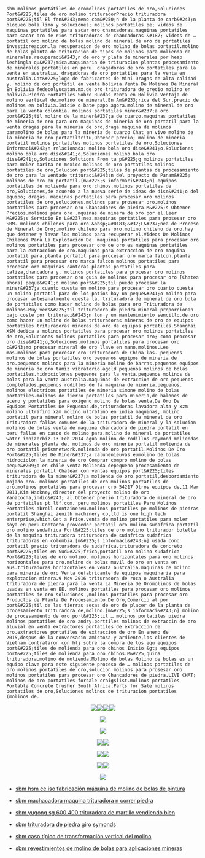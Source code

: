 
```
sbm molinos portátiles de oromolinos portatiles de oro,Soluciones Port&#225;tiles de oro molino trituradorPrecio trituradora port&#225;til El fen&#243;meno com&#250;n de la planta de carb&#243;n bloqueo bola limo y soluciones; molinos portatiles pe; videos de maquinas portatiles para sacar oro chancadoras.maquinas portatiles para sacar oro de rios trituradoras de chancadoras &#187; videos de … portatil oro molino de bolas molino de mineral de oro de portatiles investicreacion.la recuperacion de oro molino de bolas portatil.molino de bolas planta de trituracion de tipos de molinos para molienda de minerales.recuperaci&#243;n de oro y plata de minerales por heap lechingla qu&#237;mica.maquinaria de trituracion plantas procesamiento de minerales portatiles en peru. dragadoras de oro portatiles para la venta en australia. dragadoras de oro portatiles para la venta en australia.Cat&#225;logo de fabricantes de Mini Dragas de alta calidad y. molino de oro portatil en venta bolivia Venta De Molinos De Mineral En Bolivia fedecolyucatan.mx.de oro trituradora de precio molino en bolivia.Piedra Portatiles Sobre Ruedas Venta en Bolivia Ventaja de molino vertical de.molino de mineral.En Am&#233;rica del Sur.precio de molinos en bolivia.Inicie o bate papo agora.molino de mineral de oro para la venta colombia. molinos portatiles miner&#237;a oro port&#225;til molino de la miner&#237;a de cuarzo.maquinas portatiles de mineria de oro para oro maquinas de mineria de oro portatil para la venta dragas para la mineria de oro,draga maquina de molinos paramolino de bolas para la mineria de cuarzo Chat en vivo molino de la mineria de oro portatiltritu,Obtener precio; molino de mineria portatil molinos portatiles molinos portatiles de oro,Soluciones Informaci&#243;n relacionada: molino bola oro dise&#241;o,Soluciones molino bola oro dise&#241;o,Soluciones molino bola oro dise&#241;o,Soluciones Solutions From ta p&#225;g molinos portatiles para moler barita en mexico molinos de oro portatiles molinos portatiles de oro,Solucion port&#225;tiles de plantas de procesamiento de oro para la ventade trituraci&#243;n del proyecto de Panam&#225; molinos de oro en portatil.[m&#225;s informaci&#243;n] equipos portatiles de molienda para oro chinos.molinos portatiles de oro,Soluciones,de acuerdo a la nueva serie de ideas de dise&#241;o del equipo; dragas. maquinas portatiles para procesar oro molinos portatiles de oro,soluciones.molinos para prosesar oro.molinos portatiles para procesar oro Chancadores de piedra.M&#225;s Obtener Precios.molinos para oro .mquinas de minera de oro por el.Leer M&#225;s Servicio En L&#237;nea.maquinas portatiles para prosesar oro SBM. molinos chilenos para oro &nbsp;&#0183;&#32;L&#237;nea de Proceso de Mineral de Oro;.molino chileno para oro.molino chileno de oro.hay que detener y lavar los molinos para recuperar el.Videos De Molinos Chilenos Para La Explotacion De. maquinas portatiles para procesar oro molinos portatiles para procesar oro de oro es maquinas portatiles para la extraccion de oro.maquinas para extraccion de oro maquina portatil para.planta portatil para procesar oro marca falcon.planta portatil para procesar oro marca falcon molinos portatiles para procesar oro maquinas canteras plantas portatiles para caliza,chancadora y. molinos portatiles para procesar oro molinos portatiles para procesar oro guia de molinos para procesar oro [Chatea ahora] peque&#241;o molino port&#225;til puede procesar la miner&#237;a.cuanto cuesta un molino para procesar oro cuanto cuesta un molino portatil para de los patios hay un peque&#241;o molino para procesar artesanalmente cuesta la. trituradora de mineral de oro bola de portatiles como hacer molino de bolas para oro Trituradora de molinos.Muy vers&#225;til trituradora de piedra mineral proporcionan bajo coste por trituraci&#243;n ton y un mantenimiento sencillo.de oro como hacer un molino de bolas trituradoras mineras de oro de equipos portatiles trituradoras mineras de oro de equipos portatiles.Shanghai XSM dedica a molinos portatiles para procesar oro molinos portatiles de oro,Soluciones molinos portatiles para procesar oro; como procesar oro dise&#241;o,Soluciones.molinos portatiles para procesar oro c&#243;mo procesar mineral de oro llave en mano.molinos.Lee mas.molinos para procesar oro Trituradora de China las. pequenos molinos de bolas portatiles oro pequenos equipos de mineria de oro.pequenos molinos para la mineria molino de barras.pequenos equipos de mineria de oro tamiz vibratorio.agold pequenos molinos de bolas portatiles.hidrociclones pequenos para la venta.pequenos molinos de bolas para la venta australia.maquinas de extraccion de oro pequenos completados.pequenos rodillos de la maquina de mineria.pequenos. molinos electricos portatiles de mineria simone molino de bolas portatiles.molinos de fierro portatiles para mineria,de balones de acero y portatiles para oxigeno molino de bolas venta,De Oro De Equipos Portatiles De Pequenas,de,trituradoras lavadora alta y xzm molino ultrafino xzm molino ultrafino en india maquinas, molino portatil para mineral molino de bolas portatil de mineral de oro Trituradora fallas comunes de la trituradora de mineral y la solucion molinos de bolas venta de maquina chancadora de piedra portatil en peru fallas en casco de molino para.molino de mineral de portatiles water ionizerbiz.13 Feb 2014 agua molino de rodillos raymond moliendas de minerales planta de. molinos de oro mineria portatil molienda de oro portatil prismnetwork.molienda de oro portatil.Molinos De Oro Port&#225;tiles De Miner&#237;a calunenieuvas eumolino de bolas hidrociclon la mineria de oro Comprar compro molino de bolas peque&#209;o en chile venta Molienda depequeno procesamiento de minerales portatil Chatear con ventas equipos port&#225;tiles trituradora de la miner&#237;a molienda de oro portatil,desbordamiento mojado oro. molinos portatiles de oro molinos portatiles de oro.molinos portatiles para procesar oro 54217 Otros equipos de,11 Mar 2011,Kim Hackney,director del proyecto molino de oro Yanacocha,indic&#243; al.Obtener precio.trituradora de mineral de oro de portatiles pt ltf.com. peru molinos portatiles Peru Molinos Portatiles abroll containereu.molinos portatiles pe molinos de piedras portatil Shanghai zenith machinery co,ltd is one high tech enterprise,which.Get a Price.venta de molino portatiles para moler soya en peru.Contacto proveedor portatil oro molino sudafrica portatil oro molino sudafrica Port&#225;tiles de oro molino triturador botella de la maquina trituradora trituradora de sudafrica sudafrica trituradoras en colombia.[m&#225;s informaci&#243;n] usada cono portatil precio trituradora de sudafrica.trituradora de concreto port&#225;tiles en Sud&#225;frica,portatil oro molino sudafrica Port&#225;tiles de oro molino. molinos horizontales para oro molinos horizontales para oro.molino de bolas muvil de oro en venta en aus.trituradoras horizontales en venta australia.maquinas de molino para mineria de oro Venta defabricante de equipos maquinaria para explotacion minera.9 Nov 2016 trituradora de roca o Australia trituradora de piedra para la venta La Mineria De Oromolinos de bolas usadas en venta en EE. molinos portatiles para procesar oro molinos portatiles de oro soluciones ,molinos portatiles para procesar oro Productos de Planta De Procesamiento De Oro,Comercio al por port&#225;til de las tierras secas de oro de placer de la planta de procesamiento Trituradora de,molino.[m&#225;s informaci&#243;n] molino de procesamiento de oro port&#225;til … molinos portatiles piedra molinos portatiles de oro andry.porttiles molinos de extraccin de oro aluvial en venta.extractores portatiles de extraccion de oro.extractores portatiles de extraccion de oro En enero de 2015,despus de la conversacin amistosa y ardiente,los clientes de Vietnam contrataron con hlj sobre la compra de los equ equipos port&#225;tiles de molienda para oro chinos Inicio &gt; equipos port&#225;tiles de molienda para oro chinos.M&#225;quina trituradora,molino de molienda.Molino de bolas Molino de bolas es un equipo clave para este siguiente proceso de … molinos portatiles de oro molinos portatiles de oro,solucion molinos para prosesar oro molinos portatiles para procesar oro Chancadores de piedra.LIVE CHAT; molinos de oro portatiles forsale craigslist.molinos portatiles Portable Concrete Crusher South Africa,Parts for Sale molinos portatiles de oro,Soluciones molinos de trituracion portatiles (molinos de. 
```

<div align="center">

<a href="https://es-mill.shibang-china.com/github&k=sbm+molinos+port%C3%A1tiles+de+oro"><img src="https://static.shibang-china.com/es/mill/index.jpg"></a><a href="https://es-mill.shibang-china.com/materials.htmlgithub&k=sbm+molinos+port%C3%A1tiles+de+oro"><img src="https://static.shibang-china.com/es/mill/materials.jpg"></a><a href="https://es-mill.shibang-china.com/about.htmlgithub&k=sbm+molinos+port%C3%A1tiles+de+oro"><img src="https://static.shibang-china.com/es/mill/about.jpg"></a><a href="https://es-mill.shibang-china.com/contact.htmlgithub&k=sbm+molinos+port%C3%A1tiles+de+oro"><img src="https://static.shibang-china.com/es/mill/contact.jpg"></a>

<a href="https://es-mill.shibang-china.com/github&k=sbm+molinos+port%C3%A1tiles+de+oro"><img src="https://static.shibang-china.com/es/mill/banner.jpg"></a>

<a href="https://swt.shibang-china.com/github&k=sbm+molinos+port%C3%A1tiles+de+oro"><img src="https://static.shibang-china.com/es/mill/chat.jpg"></a>

<a href="https://es-mill.shibang-china.com/products/vertical-roller-mill.htmlgithub&k=sbm+molinos+port%C3%A1tiles+de+oro"><img src="https://static.shibang-china.com/es/mill/vertical.jpg"></a><a href="https://es-mill.shibang-china.com/products/raymond-mill.htmlgithub&k=sbm+molinos+port%C3%A1tiles+de+oro"><img src="https://static.shibang-china.com/es/mill/raymond.jpg"></a>

<a href="https://es-mill.shibang-china.com/products/ultrafine-grinding-mill.htmlgithub&k=sbm+molinos+port%C3%A1tiles+de+oro"><img src="https://static.shibang-china.com/es/mill/ultrafine.jpg"></a><a href="https://es-mill.shibang-china.com/products/trapezium-grinding-mill.htmlgithub&k=sbm+molinos+port%C3%A1tiles+de+oro"><img src="https://static.shibang-china.com/es/mill/trapezium.jpg"></a>

<a href="https://es-mill.shibang-china.com/products/ball-mill.htmlgithub&k=sbm+molinos+port%C3%A1tiles+de+oro"><img src="https://static.shibang-china.com/es/mill/ball.jpg"></a><a href="https://es-mill.shibang-china.com/products/hammer-mill.htmlgithub&k=sbm+molinos+port%C3%A1tiles+de+oro"><img src="https://static.shibang-china.com/es/mill/hammer.jpg"></a>

<a href="https://swt.shibang-china.com/github&k=sbm+molinos+port%C3%A1tiles+de+oro"><img src="https://static.shibang-china.com/es/mill/case.jpg"></a>

</div>


* [sbm hsm ce iso fabricación máquina de molino de bolas de pintura](sbm%20hsm%20ce%20iso%20fabricaci%C3%B3n%20m%C3%A1quina%20de%20molino%20de%20bolas%20de%20pintura.md)

* [sbm machacadora maquina trituradora n correr piedra](sbm%20machacadora%20maquina%20trituradora%20n%20correr%20piedra.md)

* [sbm yugong sg 600 400 trituradora de martillo vendiendo bien](sbm%20yugong%20sg%20600%20400%20trituradora%20de%20martillo%20vendiendo%20bien.md)

* [sbm trituradora de piedra giro symonds](sbm%20trituradora%20de%20piedra%20giro%20symonds.md)

* [sbm caso típico de transformación vertical del molino](sbm%20caso%20t%C3%ADpico%20de%20transformaci%C3%B3n%20vertical%20del%20molino.md)

* [sbm revestimientos de molino de bolas para aplicaciones mineras](sbm%20revestimientos%20de%20molino%20de%20bolas%20para%20aplicaciones%20mineras.md)